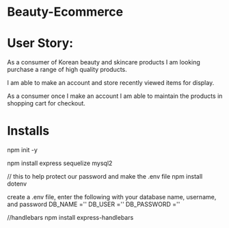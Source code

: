 # Beauty-Ecommerce

# User Story:
As a consumer of Korean beauty and skincare products I am looking purchase a range of high quality products. 

I am able to make an account and store recently viewed items for display. 

As a consumer once I make an account I am able to maintain the products in shopping cart for checkout.



# Installs

npm init -y

npm install express sequelize mysql2

// this to help protect our password and make the .env file
npm install dotenv

create a .env file, enter the following with your database name, username, and password
DB_NAME =''
DB_USER =''
DB_PASSWORD =''

//handlebars
npm install express-handlebars
